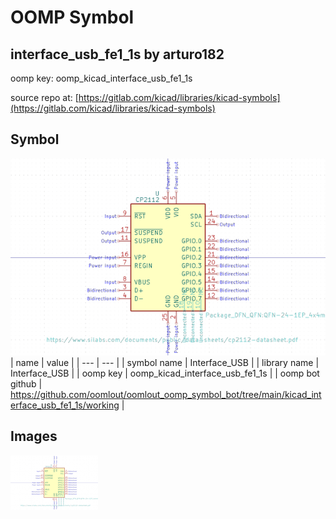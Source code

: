 # OOMP Symbol  
## interface_usb_fe1_1s  by arturo182  
  
oomp key: oomp_kicad_interface_usb_fe1_1s  
  
source repo at: [https://gitlab.com/kicad/libraries/kicad-symbols](https://gitlab.com/kicad/libraries/kicad-symbols)  
## Symbol  
  
[![working.png](working_600.png)](working.png)  
| name | value | 
| --- | --- | 
| symbol name | Interface_USB | 
| library name | Interface_USB | 
| oomp key | oomp_kicad_interface_usb_fe1_1s | 
| oomp bot github | https://github.com/oomlout/oomlout_oomp_symbol_bot/tree/main/kicad_interface_usb_fe1_1s/working | 
## Images  
  
[![working.png](working_140.png)](working.png)  
